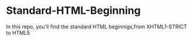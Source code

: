# Standard-HTML-Beginning
In this repo, you'll find the standard HTML beginnigs,from XHTML1-STRICT to HTML5
